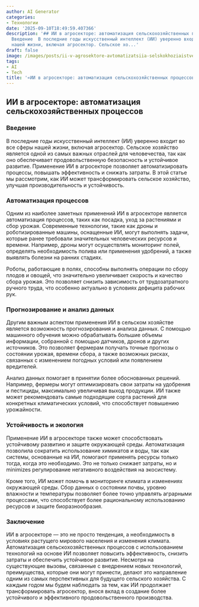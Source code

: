 ```yaml
---
author: AI Generator
categories:
- Технологии
date: '2025-09-10T18:49:59.407366'
description: '## ИИ в агросекторе: автоматизация сельскохозяйственных процессов  ###
  Введение  В последние годы искусственный интеллект (ИИ) уверенно входит во все сферы
  нашей жизни, включая агросектор. Сельское хо...'
draft: false
image: /images/posts/ii-v-agrosektore-avtomatizatsiia-selskokhoziaistvennykh-protsessov.jpg
tags:
- AI
- Tech
title: '«ИИ в агросекторе: автоматизация сельскохозяйственных процессов»'
---
```


## ИИ в агросекторе: автоматизация сельскохозяйственных процессов

### Введение

В последние годы искусственный интеллект (ИИ) уверенно входит во все сферы нашей жизни, включая агросектор. Сельское хозяйство является одной из самых важных отраслей для человечества, так как оно обеспечивает продовольственную безопасность и устойчивое развитие. Применение ИИ в агросекторе позволяет автоматизировать процессы, повышать эффективность и снижать затраты. В этой статье мы рассмотрим, как ИИ может трансформировать сельское хозяйство, улучшая производительность и устойчивость.

### Автоматизация процессов

Одним из наиболее заметных применений ИИ в агросекторе является автоматизация процессов, таких как посадка, уход за растениями и сбор урожая. Современные технологии, такие как дроны и роботизированные машины, оснащенные ИИ, могут выполнять задачи, которые ранее требовали значительных человеческих ресурсов и времени. Например, дроны могут осуществлять мониторинг полей, определять необходимость полива или применения удобрений, а также выявлять болезни на ранних стадиях.

Роботы, работающие в полях, способны выполнять операции по сбору плодов и овощей, что значительно увеличивает скорость и качество сбора урожая. Это позволяет снизить зависимость от трудозатратного ручного труда, что особенно актуально в условиях дефицита рабочих рук.

### Прогнозирование и анализ данных

Другим важным аспектом применения ИИ в сельском хозяйстве является возможность прогнозирования и анализа данных. С помощью машинного обучения можно обрабатывать большие объемы информации, собранной с помощью датчиков, дронов и других источников. Это позволяет фермерам получать точные прогнозы о состоянии урожая, времени сбора, а также возможных рисках, связанных с изменением погодных условий или появлением вредителей.

Анализ данных помогает в принятии более обоснованных решений. Например, фермеры могут оптимизировать свои затраты на удобрения и пестициды, максимально увеличивая выход продукции. ИИ также может рекомендовать самые подходящие сорта растений для конкретных климатических условий, что способствует повышению урожайности.

### Устойчивость и экология

Применение ИИ в агросекторе также может способствовать устойчивому развитию и защите окружающей среды. Автоматизация позволила сократить использование химикатов и воды, так как системы, основанные на ИИ, помогают применять ресурсы только тогда, когда это необходимо. Это не только снижает затраты, но и minimizes регулирование негативного воздействия на экосистему.

Кроме того, ИИ может помочь в мониторинге климата и изменениях окружающей среды. Сбор данных о состоянии почвы, уровню влажности и температуры позволяет более точно управлять аграрными процессами, что способствует более рациональному использованию ресурсов и защите биоразнообразия.

### Заключение

ИИ в агросекторе — это не просто тенденция, а необходимость в условиях растущего мирового населения и изменения климата. Автоматизация сельскохозяйственных процессов с использованием технологий на основе ИИ позволяет повысить эффективность, снизить затраты и обеспечить устойчивое развитие. Несмотря на существующие вызовы, связанные с внедрением новых технологий, преимущества, которые они могут принести, делают это направление одним из самых перспективных для будущего сельского хозяйства. С каждым годом мы будем наблюдать за тем, как ИИ продолжает трансформировать агросектор, внося вклад в создание более устойчивого и эффективного продовольственного производства.
